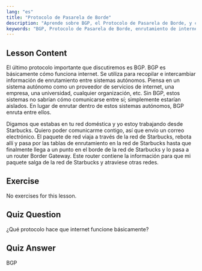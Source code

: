 ```yaml
---
lang: "es"
title: "Protocolo de Pasarela de Borde"
description: "Aprende sobre BGP, el Protocolo de Pasarela de Borde, y cómo permite el enrutamiento de internet entre sistemas autónomos. Comprende los conceptos básicos de BGP para principiantes."
keywords: "BGP, Protocolo de Pasarela de Borde, enrutamiento de internet, sistemas autónomos, redes Linux, tutorial BGP, protocolos de red, guía para principiantes"
---
```


## Lesson Content

El último protocolo importante que discutiremos es BGP. BGP es básicamente cómo funciona internet. Se utiliza para recopilar e intercambiar información de enrutamiento entre sistemas autónomos. Piensa en un sistema autónomo como un proveedor de servicios de internet, una empresa, una universidad, cualquier organización, etc. Sin BGP, estos sistemas no sabrían cómo comunicarse entre sí; simplemente estarían aislados. En lugar de enrutar dentro de estos sistemas autónomos, BGP enruta entre ellos.

Digamos que estabas en tu red doméstica y yo estoy trabajando desde Starbucks. Quiero poder comunicarme contigo, así que envío un correo electrónico. El paquete de red viaja a través de la red de Starbucks, rebota allí y pasa por las tablas de enrutamiento en la red de Starbucks hasta que finalmente llega a un punto en el borde de la red de Starbucks y lo pasa a un router Border Gateway. Este router contiene la información para que mi paquete salga de la red de Starbucks y atraviese otras redes.

## Exercise

No exercises for this lesson.

## Quiz Question

¿Qué protocolo hace que internet funcione básicamente?

## Quiz Answer

BGP

